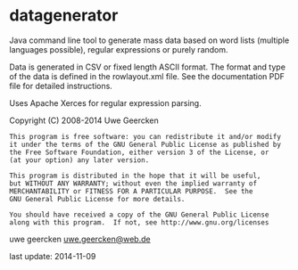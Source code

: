 datagenerator
=============

Java command line tool to generate mass data based on word lists (multiple languages possible), regular expressions or purely random.

Data is generated in CSV or fixed length ASCII format. The format and type of the data is defined in the rowlayout.xml file. See the documentation PDF file for detailed instructions.

Uses Apache Xerces for regular expression parsing.

   Copyright (C) 2008-2014  Uwe Geercken
    
    This program is free software: you can redistribute it and/or modify
    it under the terms of the GNU General Public License as published by
    the Free Software Foundation, either version 3 of the License, or
    (at your option) any later version.
    
    This program is distributed in the hope that it will be useful,
    but WITHOUT ANY WARRANTY; without even the implied warranty of
    MERCHANTABILITY or FITNESS FOR A PARTICULAR PURPOSE.  See the
    GNU General Public License for more details.
    
    You should have received a copy of the GNU General Public License
    along with this program.  If not, see http://www.gnu.org/licenses

uwe geercken
uwe.geercken@web.de

last update: 2014-11-09

